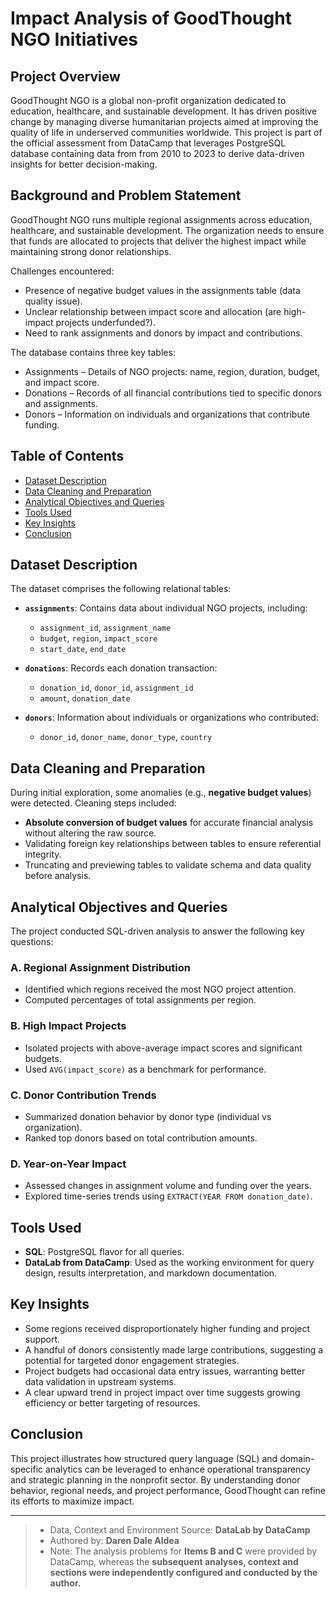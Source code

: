 # Impact Analysis of GoodThought NGO Initiatives

## Project Overview

GoodThought NGO is a global non-profit organization dedicated to education, healthcare, and sustainable development. It has driven positive change by managing diverse humanitarian projects aimed at improving the quality of life in underserved communities worldwide.  This project is part of the official assessment from DataCamp that leverages PostgreSQL database containing data from from 2010 to 2023  to derive data-driven insights for better decision-making.

## Background and Problem Statement

GoodThought NGO runs multiple regional assignments across education, healthcare, and sustainable development. The organization needs to ensure that funds are allocated to projects that deliver the highest impact while maintaining strong donor relationships.

Challenges encountered:
- Presence of negative budget values in the assignments table (data quality issue).
- Unclear relationship between impact score and allocation (are high-impact projects underfunded?).
- Need to rank assignments and donors by impact and contributions.

The database contains three key tables:

- Assignments – Details of NGO projects: name, region, duration, budget, and impact score.
- Donations – Records of all financial contributions tied to specific donors and assignments.
- Donors – Information on individuals and organizations that contribute funding.

## Table of Contents

- [Dataset Description](#dataset-description)
- [Data Cleaning and Preparation](#data-cleaning-and-preparation)
- [Analytical Objectives and Queries](#analytical-objectives-and-queries)
- [Tools Used](#tools-used)
- [Key Insights](#key-insights)
- [Conclusion](#conclusion)



## Dataset Description

The dataset comprises the following relational tables:

- **`assignments`**: Contains data about individual NGO projects, including:
  - `assignment_id`, `assignment_name`
  - `budget`, `region`, `impact_score`
  - `start_date`, `end_date`

- **`donations`**: Records each donation transaction:
  - `donation_id`, `donor_id`, `assignment_id`
  - `amount`, `donation_date`

- **`donors`**: Information about individuals or organizations who contributed:
  - `donor_id`, `donor_name`, `donor_type`, `country`

## Data Cleaning and Preparation

During initial exploration, some anomalies (e.g., **negative budget values**) were detected. Cleaning steps included:

- **Absolute conversion of budget values** for accurate financial analysis without altering the raw source.
- Validating foreign key relationships between tables to ensure referential integrity.
- Truncating and previewing tables to validate schema and data quality before analysis.

## Analytical Objectives and Queries

The project conducted SQL-driven analysis to answer the following key questions:

### A. **Regional Assignment Distribution**
- Identified which regions received the most NGO project attention.
- Computed percentages of total assignments per region.

### B. **High Impact Projects**
- Isolated projects with above-average impact scores and significant budgets.
- Used `AVG(impact_score)` as a benchmark for performance.

### C. **Donor Contribution Trends**
- Summarized donation behavior by donor type (individual vs organization).
- Ranked top donors based on total contribution amounts.

### D. **Year-on-Year Impact**
- Assessed changes in assignment volume and funding over the years.
- Explored time-series trends using `EXTRACT(YEAR FROM donation_date)`.

## Tools Used

- **SQL**: PostgreSQL flavor for all queries.
- **DataLab from DataCamp**: Used as the working environment for query design, results interpretation, and markdown documentation.


## Key Insights

- Some regions received disproportionately higher funding and project support.
- A handful of donors consistently made large contributions, suggesting a potential for targeted donor engagement strategies.
- Project budgets had occasional data entry issues, warranting better data validation in upstream systems.
- A clear upward trend in project impact over time suggests growing efficiency or better targeting of resources.

## Conclusion

This project illustrates how structured query language (SQL) and domain-specific analytics can be leveraged to enhance operational transparency and strategic planning in the nonprofit sector. By understanding donor behavior, regional needs, and project performance, GoodThought can refine its efforts to maximize impact.

---
> - Data, Context and Environment Source: **DataLab by DataCamp**
> - Authored by: **Daren Dale Aldea**
> - Note: The analysis problems for **Items B and C** were provided by DataCamp, whereas the **subsequent analyses, context and sections were independently configured and conducted by the author.**

